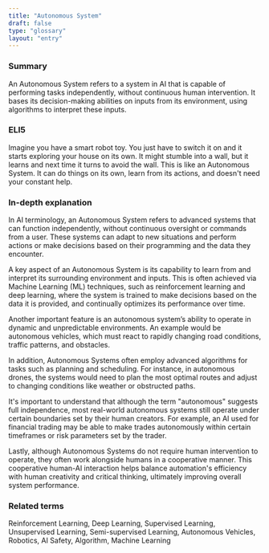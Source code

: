 ```yaml
---
title: "Autonomous System"
draft: false
type: "glossary"
layout: "entry"
---
```


### Summary
An Autonomous System refers to a system in AI that is capable of performing tasks independently, without continuous human intervention. It bases its decision-making abilities on inputs from its environment, using algorithms to interpret these inputs.

### ELI5
Imagine you have a smart robot toy. You just have to switch it on and it starts exploring your house on its own. It might stumble into a wall, but it learns and next time it turns to avoid the wall. This is like an Autonomous System. It can do things on its own, learn from its actions, and doesn't need your constant help.

### In-depth explanation
In AI terminology, an Autonomous System refers to advanced systems that can function independently, without continuous oversight or commands from a user. These systems can adapt to new situations and perform actions or make decisions based on their programming and the data they encounter. 

A key aspect of an Autonomous System is its capability to learn from and interpret its surrounding environment and inputs. This is often achieved via Machine Learning (ML) techniques, such as reinforcement learning and deep learning, where the system is trained to make decisions based on the data it is provided, and continually optimizes its performance over time.

Another important feature is an autonomous system’s ability to operate in dynamic and unpredictable environments. An example would be autonomous vehicles, which must react to rapidly changing road conditions, traffic patterns, and obstacles.

In addition, Autonomous Systems often employ advanced algorithms for tasks such as planning and scheduling. For instance, in autonomous drones, the systems would need to plan the most optimal routes and adjust to changing conditions like weather or obstructed paths.

It's important to understand that although the term "autonomous" suggests full independence, most real-world autonomous systems still operate under certain boundaries set by their human creators. For example, an AI used for financial trading may be able to make trades autonomously within certain timeframes or risk parameters set by the trader.

Lastly, although Autonomous Systems do not require human intervention to operate, they often work alongside humans in a cooperative manner. This cooperative human-AI interaction helps balance automation's efficiency with human creativity and critical thinking, ultimately improving overall system performance.

### Related terms
Reinforcement Learning, Deep Learning, Supervised Learning, Unsupervised Learning, Semi-supervised Learning, Autonomous Vehicles, Robotics, AI Safety, Algorithm, Machine Learning
